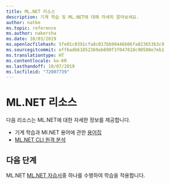 ```yaml
---
title: ML.NET 리소스
description: 기계 학습 및 ML.NET에 대해 자세히 알아보세요.
author: natke
ms.topic: reference
ms.author: nakersha
ms.date: 10/03/2019
ms.openlocfilehash: 5fe01c0391cfa8c017bb98446b06fa823653b3c9
ms.sourcegitcommit: eff6adb61852369ab690f3f047818c90580e7eb1
ms.translationtype: HT
ms.contentlocale: ko-KR
ms.lasthandoff: 10/07/2019
ms.locfileid: "72007739"
---
```

# <a name="mlnet-resources"></a>ML.NET 리소스 

다음 리소스는 ML.NET에 대한 자세한 정보를 제공합니다.

- 기계 학습과 MI.NET 용어에 관한 [용어집](glossary.md)
- [ML.NET CLI 원격 분석](ml-net-cli-telemetry.md)

## <a name="next-steps"></a>다음 단계

ML.NET [ML.NET 자습서](~/docs/tutorials/index.md)중 하나를 수행하여 학습을 적용합니다.
